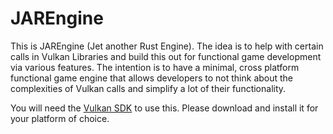 # JAREngine
This is JAREngine (Jet another Rust Engine). The idea is to help with certain calls in Vulkan Libraries and build this 
out for functional game development via various features. The intention is to have a minimal, cross platform functional 
game engine that allows developers to not think about the complexities of Vulkan calls and simplify a lot of their 
functionality.

You will need the [Vulkan SDK](https://vulkan.lunarg.com) to use this. Please download and install it for your platform
of choice.
